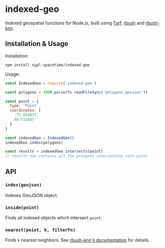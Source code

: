 # indexed-geo

Indexed geospatial functions for Node.js, built using [Turf](http://turfjs.org/), [rbush](https://github.com/mourner/rbush) and [rbush-knn](https://github.com/mourner/rbush-knn).

## Installation & Usage

Installation:

    npm install nypl-spacetime/indexed-geo

Usage:

```js
const IndexedGeo = require('indexed-geo')

const polygons = JSON.parse(fs.readFileSync('polygons.geojson'))

const point = {
  type: 'Point',
  coordinates: [
    -73.954875,
    40.733697
  ]
}

const indexedGeo = IndexedGeo()
indexedGeo.index(polygons)

const results = indexedGeo.intersects(point)
// results now contains all the polygons intersecting with point
```

## API

### `index(geojson)`

Indexes GeoJSON object.

### `inside(point)`

Finds all indexed objects which intersect `point`.

### `nearest(point, k, filterFn)`

Finds `k` nearest neighbors. See [rbush-knn's documentation](https://github.com/mourner/rbush-knn#api) for details.
